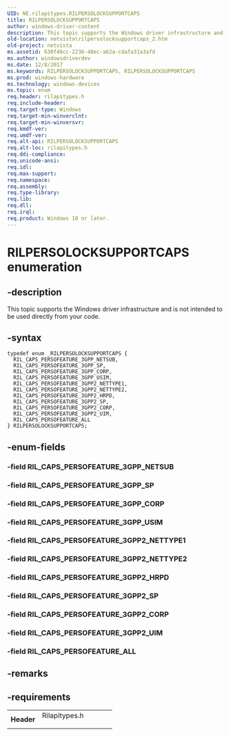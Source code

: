 ```yaml
---
UID: NE.rilapitypes.RILPERSOLOCKSUPPORTCAPS
title: RILPERSOLOCKSUPPORTCAPS
author: windows-driver-content
description: This topic supports the Windows driver infrastructure and is not intended to be used directly from your code.
old-location: netvista\rilpersolocksupportcaps_2.htm
old-project: netvista
ms.assetid: 630f48cc-2236-48ec-a62a-cdafa31a3afd
ms.author: windowsdriverdev
ms.date: 12/8/2017
ms.keywords: RILPERSOLOCKSUPPORTCAPS, RILPERSOLOCKSUPPORTCAPS
ms.prod: windows-hardware
ms.technology: windows-devices
ms.topic: enum
req.header: rilapitypes.h
req.include-header: 
req.target-type: Windows
req.target-min-winverclnt: 
req.target-min-winversvr: 
req.kmdf-ver: 
req.umdf-ver: 
req.alt-api: RILPERSOLOCKSUPPORTCAPS
req.alt-loc: rilapitypes.h
req.ddi-compliance: 
req.unicode-ansi: 
req.idl: 
req.max-support: 
req.namespace: 
req.assembly: 
req.type-library: 
req.lib: 
req.dll: 
req.irql: 
req.product: Windows 10 or later.
---
```


# RILPERSOLOCKSUPPORTCAPS enumeration



## -description
This topic supports the Windows driver infrastructure and is not intended to be used directly from your code. 



## -syntax

````
typedef enum _RILPERSOLOCKSUPPORTCAPS { 
  RIL_CAPS_PERSOFEATURE_3GPP_NETSUB,
  RIL_CAPS_PERSOFEATURE_3GPP_SP,
  RIL_CAPS_PERSOFEATURE_3GPP_CORP,
  RIL_CAPS_PERSOFEATURE_3GPP_USIM,
  RIL_CAPS_PERSOFEATURE_3GPP2_NETTYPE1,
  RIL_CAPS_PERSOFEATURE_3GPP2_NETTYPE2,
  RIL_CAPS_PERSOFEATURE_3GPP2_HRPD,
  RIL_CAPS_PERSOFEATURE_3GPP2_SP,
  RIL_CAPS_PERSOFEATURE_3GPP2_CORP,
  RIL_CAPS_PERSOFEATURE_3GPP2_UIM,
  RIL_CAPS_PERSOFEATURE_ALL
} RILPERSOLOCKSUPPORTCAPS;
````


## -enum-fields

### -field RIL_CAPS_PERSOFEATURE_3GPP_NETSUB


### -field RIL_CAPS_PERSOFEATURE_3GPP_SP


### -field RIL_CAPS_PERSOFEATURE_3GPP_CORP


### -field RIL_CAPS_PERSOFEATURE_3GPP_USIM


### -field RIL_CAPS_PERSOFEATURE_3GPP2_NETTYPE1


### -field RIL_CAPS_PERSOFEATURE_3GPP2_NETTYPE2


### -field RIL_CAPS_PERSOFEATURE_3GPP2_HRPD


### -field RIL_CAPS_PERSOFEATURE_3GPP2_SP


### -field RIL_CAPS_PERSOFEATURE_3GPP2_CORP


### -field RIL_CAPS_PERSOFEATURE_3GPP2_UIM


### -field RIL_CAPS_PERSOFEATURE_ALL


## -remarks


## -requirements
<table>
<tr>
<th width="30%">
Header

</th>
<td width="70%">
<dl>
<dt>Rilapitypes.h</dt>
</dl>
</td>
</tr>
</table>